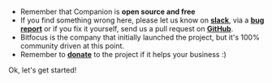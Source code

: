 - Remember that Companion is **open source and free**
- If you find something wrong here, please let us know on **[slack](https://bfoc.us/ke7e9dqgaz)**, via a **[bug report](https://bfoc.us/ead30tx91c)** or if you fix it yourself, send us a pull request on **[GitHub](https://github.com/bitfocus/companion)**.
- Bitfocus is the company that initially launched the project, but it's 100% community driven at this point.
- Remember to **[donate](https://bfoc.us/ccfbf8wm2x)** to the project if it helps your business :)

Ok, let's get started!
